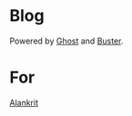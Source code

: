 # Blog
Powered by [Ghost](http://ghost.org) and [Buster](https://github.com/axitkhurana/buster/).

# For
[Alankrit](https://alankr.it)
